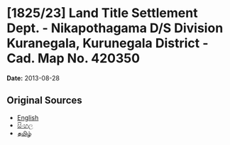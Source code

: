 # [1825/23] Land Title Settlement Dept. - Nikapothagama D/S Division Kuranegala, Kurunegala District - Cad. Map No. 420350

**Date:** 2013-08-28

## Original Sources

- [English](https://documents.gov.lk/view/extra-gazettes/2013/8/1825-23_E.pdf)
- [සිංහල](https://documents.gov.lk/view/extra-gazettes/2013/8/1825-23_S.pdf)
- [தமிழ்](https://documents.gov.lk/view/extra-gazettes/2013/8/1825-23_T.pdf)

